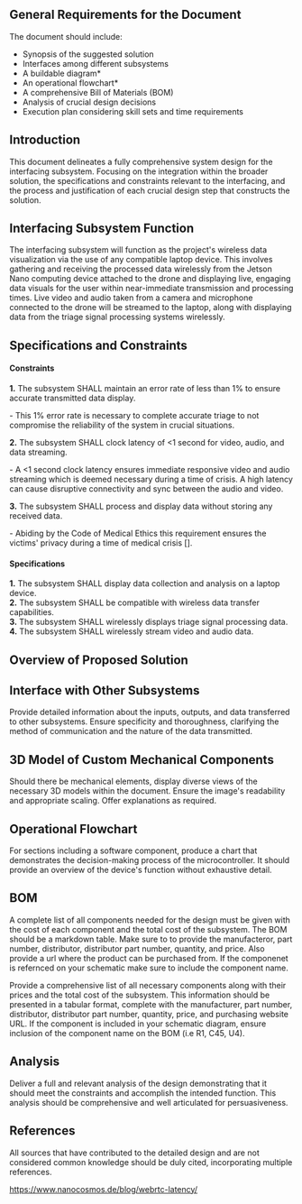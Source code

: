 ## General Requirements for the Document

The document should include:

- Synopsis of the suggested solution
- Interfaces among different subsystems
- A buildable diagram*
- An operational flowchart*
- A comprehensive Bill of Materials (BOM)
- Analysis of crucial design decisions
- Execution plan considering skill sets and time requirements


## Introduction
This document delineates a fully comprehensive system design for the interfacing subsystem. Focusing on the integration within the broader solution, the specifications and constraints relevant to the interfacing, and the process and justification of each crucial design step that constructs the solution. 


## Interfacing Subsystem Function

The interfacing subsystem will function as the project's wireless data visualization via the use of any compatible laptop device. This involves gathering and receiving the processed data wirelessly from the Jetson Nano computing device attached to the drone and displaying live, engaging data visuals for the user within near-immediate transmission and processing times. Live video and audio taken from a camera and microphone connected to the drone will be streamed to the laptop, along with displaying data from the triage signal processing systems wirelessly. 

## Specifications and Constraints

#### Constraints

**1.** The subsystem SHALL maintain an error rate of less than 1% to ensure accurate transmitted data display.  
  
\- This 1% error rate is necessary to complete accurate triage to not compromise the reliability of the system in crucial situations. 

**2.** The subsystem SHALL clock latency of <1 second for video, audio, and data streaming.  
  
\- A <1 second clock latency ensures immediate responsive video and audio streaming which is deemed necessary during a time of crisis. A high latency can cause disruptive connectivity and sync between the audio and video. 

**3.** The subsystem SHALL process and display data without storing any received data.  

\- Abiding by the Code of Medical Ethics this requirement ensures the victims' privacy during a time of medical crisis [].

#### Specifications

**1.** The subsystem SHALL display data collection and analysis on a laptop device.   
**2.** The subsystem SHALL be compatible with wireless data transfer capabilities.  
**3.** The subsystem SHALL wirelessly displays triage signal processing data.  
**4.** The subsystem SHALL wirelessly stream video and audio data.  


## Overview of Proposed Solution


## Interface with Other Subsystems

Provide detailed information about the inputs, outputs, and data transferred to other subsystems. Ensure specificity and thoroughness, clarifying the method of communication and the nature of the data transmitted.


## 3D Model of Custom Mechanical Components

Should there be mechanical elements, display diverse views of the necessary 3D models within the document. Ensure the image's readability and appropriate scaling. Offer explanations as required.

## Operational Flowchart

For sections including a software component, produce a chart that demonstrates the decision-making process of the microcontroller. It should provide an overview of the device's function without exhaustive detail.


## BOM

A complete list of all components needed for the design must be given with the cost of each component and the total cost of the subsystem. The BOM should be a markdown table. Make sure to to provide the manufacteror, part number, distributor, distributor part number, quantity, and price. Also provide a url where the product can be purchased from. If the componenet is refernced on your schematic make sure to include the component name.

Provide a comprehensive list of all necessary components along with their prices and the total cost of the subsystem. This information should be presented in a tabular format, complete with the manufacturer, part number, distributor, distributor part number, quantity, price, and purchasing website URL. If the component is included in your schematic diagram, ensure inclusion of the component name on the BOM (i.e R1, C45, U4).

## Analysis

Deliver a full and relevant analysis of the design demonstrating that it should meet the constraints and accomplish the intended function. This analysis should be comprehensive and well articulated for persuasiveness.

## References

All sources that have contributed to the detailed design and are not considered common knowledge should be duly cited, incorporating multiple references.

https://www.nanocosmos.de/blog/webrtc-latency/
